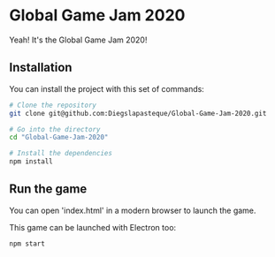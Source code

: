 # Global Game Jam 2020
Yeah! It's the Global Game Jam 2020!

## Installation
You can install the project with this set of commands:
```bash
# Clone the repository
git clone git@github.com:Diegslapasteque/Global-Game-Jam-2020.git

# Go into the directory
cd "Global-Game-Jam-2020"

# Install the dependencies
npm install
```

## Run the game
You can open 'index.html' in a modern browser to launch the game.

This game can be launched with Electron too:
```bash
npm start
```
